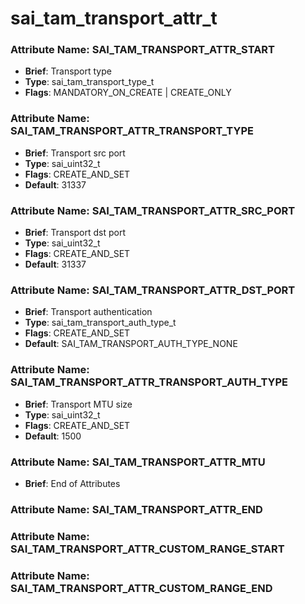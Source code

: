 # **sai_tam_transport_attr_t**
### Attribute Name: **SAI_TAM_TRANSPORT_ATTR_START**
- **Brief**: Transport type
- **Type**: sai_tam_transport_type_t
- **Flags**: MANDATORY_ON_CREATE | CREATE_ONLY

### Attribute Name: **SAI_TAM_TRANSPORT_ATTR_TRANSPORT_TYPE**
- **Brief**: Transport src port
- **Type**: sai_uint32_t
- **Flags**: CREATE_AND_SET
- **Default**: 31337

### Attribute Name: **SAI_TAM_TRANSPORT_ATTR_SRC_PORT**
- **Brief**: Transport dst port
- **Type**: sai_uint32_t
- **Flags**: CREATE_AND_SET
- **Default**: 31337

### Attribute Name: **SAI_TAM_TRANSPORT_ATTR_DST_PORT**
- **Brief**: Transport authentication
- **Type**: sai_tam_transport_auth_type_t
- **Flags**: CREATE_AND_SET
- **Default**: SAI_TAM_TRANSPORT_AUTH_TYPE_NONE

### Attribute Name: **SAI_TAM_TRANSPORT_ATTR_TRANSPORT_AUTH_TYPE**
- **Brief**: Transport MTU size
- **Type**: sai_uint32_t
- **Flags**: CREATE_AND_SET
- **Default**: 1500

### Attribute Name: **SAI_TAM_TRANSPORT_ATTR_MTU**
- **Brief**: End of Attributes

### Attribute Name: **SAI_TAM_TRANSPORT_ATTR_END**

### Attribute Name: **SAI_TAM_TRANSPORT_ATTR_CUSTOM_RANGE_START**

### Attribute Name: **SAI_TAM_TRANSPORT_ATTR_CUSTOM_RANGE_END**



